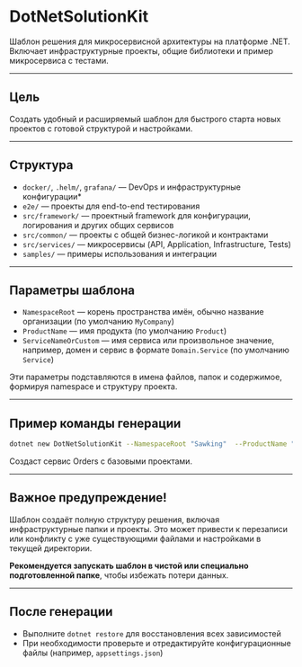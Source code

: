 # DotNetSolutionKit

Шаблон решения для микросервисной архитектуры на платформе .NET.
Включает инфраструктурные проекты, общие библиотеки и пример микросервиса с тестами.

---

## Цель

Создать удобный и расширяемый шаблон для быстрого старта новых проектов с готовой структурой и настройками.

---

## Структура

* `docker/`, `.helm/`, `grafana/` — DevOps и инфраструктурные конфигурации*
* `e2e/` — проекты для end-to-end тестирования
* `src/framework/` — проектный framework для конфигурации, логирования и других общих сервисов
* `src/common/` — проекты с общей бизнес-логикой и контрактами
* `src/services/` — микросервисы (API, Application, Infrastructure, Tests)
* `samples/` — примеры использования и интеграции

---

## Параметры шаблона

* `NamespaceRoot` — корень пространства имён, обычно название организации (по умолчанию `MyCompany`)
* `ProductName` — имя продукта (по умолчанию `Product`)
* `ServiceNameOrCustom` — имя сервиса или произвольное значение, например, домен и сервис в формате `Domain.Service` (по умолчанию `Service`)

Эти параметры подставляются в имена файлов, папок и содержимое, формируя namespace и структуру проекта.

---

## Пример команды генерации

```bash
dotnet new DotNetSolutionKit --NamespaceRoot "Sawking"  --ProductName "Avox"  --ServiceNameOrCustom "KnowlegeService"
```

Создаст сервис Orders с базовыми проектами.

---

## Важное предупреждение!

Шаблон создаёт полную структуру решения, включая инфраструктурные папки и проекты.
Это может привести к перезаписи или конфликту с уже существующими файлами и настройками в текущей директории.

**Рекомендуется запускать шаблон в чистой или специально подготовленной папке**, чтобы избежать потери данных.

---

## После генерации

* Выполните `dotnet restore` для восстановления всех зависимостей
* При необходимости проверьте и отредактируйте конфигурационные файлы (например, `appsettings.json`)